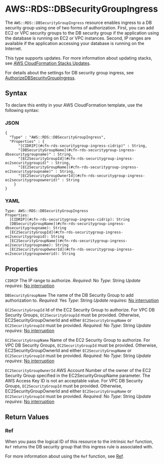 # AWS::RDS::DBSecurityGroupIngress<a name="aws-resource-rds-security-group-ingress"></a>

The `AWS::RDS::DBSecurityGroupIngress` resource enables ingress to a DB security group using one of two forms of authorization\. First, you can add EC2 or VPC security groups to the DB security group if the application using the database is running on EC2 or VPC instances\. Second, IP ranges are available if the application accessing your database is running on the Internet\.

This type supports updates\. For more information about updating stacks, see [AWS CloudFormation Stacks Updates](https://docs.aws.amazon.com/AWSCloudFormation/latest/UserGuide/using-cfn-updating-stacks.html)\.

For details about the settings for DB security group ingress, see [AuthorizeDBSecurityGroupIngress](https://docs.aws.amazon.com/AmazonRDS/latest/APIReference/API_AuthorizeDBSecurityGroupIngress.html)\.

## Syntax<a name="aws-resource-rds-security-group-ingress-syntax"></a>

To declare this entity in your AWS CloudFormation template, use the following syntax:

### JSON<a name="aws-resource-rds-security-group-ingress-syntax.json"></a>

```
{
  "Type" : "AWS::RDS::DBSecurityGroupIngress",
  "Properties" : {
      "[CIDRIP](#cfn-rds-securitygroup-ingress-cidrip)" : String,
      "[DBSecurityGroupName](#cfn-rds-securitygroup-ingress-dbsecuritygroupname)" : String,
      "[EC2SecurityGroupId](#cfn-rds-securitygroup-ingress-ec2securitygroupid)" : String,
      "[EC2SecurityGroupName](#cfn-rds-securitygroup-ingress-ec2securitygroupname)" : String,
      "[EC2SecurityGroupOwnerId](#cfn-rds-securitygroup-ingress-ec2securitygroupownerid)" : String
    }
}
```

### YAML<a name="aws-resource-rds-security-group-ingress-syntax.yaml"></a>

```
Type: AWS::RDS::DBSecurityGroupIngress
Properties:
  [CIDRIP](#cfn-rds-securitygroup-ingress-cidrip): String
  [DBSecurityGroupName](#cfn-rds-securitygroup-ingress-dbsecuritygroupname): String
  [EC2SecurityGroupId](#cfn-rds-securitygroup-ingress-ec2securitygroupid): String
  [EC2SecurityGroupName](#cfn-rds-securitygroup-ingress-ec2securitygroupname): String
  [EC2SecurityGroupOwnerId](#cfn-rds-securitygroup-ingress-ec2securitygroupownerid): String
```

## Properties<a name="aws-resource-rds-security-group-ingress-properties"></a>

`CIDRIP`  <a name="cfn-rds-securitygroup-ingress-cidrip"></a>
The IP range to authorize\.
*Required*: No
*Type*: String
*Update requires*: [No interruption](https://docs.aws.amazon.com/AWSCloudFormation/latest/UserGuide/using-cfn-updating-stacks-update-behaviors.html#update-no-interrupt)

`DBSecurityGroupName`  <a name="cfn-rds-securitygroup-ingress-dbsecuritygroupname"></a>
The name of the DB Security Group to add authorization to\.
*Required*: Yes
*Type*: String
*Update requires*: [No interruption](https://docs.aws.amazon.com/AWSCloudFormation/latest/UserGuide/using-cfn-updating-stacks-update-behaviors.html#update-no-interrupt)

`EC2SecurityGroupId`  <a name="cfn-rds-securitygroup-ingress-ec2securitygroupid"></a>
 Id of the EC2 Security Group to authorize\. For VPC DB Security Groups, `EC2SecurityGroupId` must be provided\. Otherwise, EC2SecurityGroupOwnerId and either `EC2SecurityGroupName` or `EC2SecurityGroupId` must be provided\.
*Required*: No
*Type*: String
*Update requires*: [No interruption](https://docs.aws.amazon.com/AWSCloudFormation/latest/UserGuide/using-cfn-updating-stacks-update-behaviors.html#update-no-interrupt)

`EC2SecurityGroupName`  <a name="cfn-rds-securitygroup-ingress-ec2securitygroupname"></a>
 Name of the EC2 Security Group to authorize\. For VPC DB Security Groups, `EC2SecurityGroupId` must be provided\. Otherwise, EC2SecurityGroupOwnerId and either `EC2SecurityGroupName` or `EC2SecurityGroupId` must be provided\.
*Required*: No
*Type*: String
*Update requires*: [No interruption](https://docs.aws.amazon.com/AWSCloudFormation/latest/UserGuide/using-cfn-updating-stacks-update-behaviors.html#update-no-interrupt)

`EC2SecurityGroupOwnerId`  <a name="cfn-rds-securitygroup-ingress-ec2securitygroupownerid"></a>
 AWS Account Number of the owner of the EC2 Security Group specified in the EC2SecurityGroupName parameter\. The AWS Access Key ID is not an acceptable value\. For VPC DB Security Groups, `EC2SecurityGroupId` must be provided\. Otherwise, EC2SecurityGroupOwnerId and either `EC2SecurityGroupName` or `EC2SecurityGroupId` must be provided\.
*Required*: No
*Type*: String
*Update requires*: [No interruption](https://docs.aws.amazon.com/AWSCloudFormation/latest/UserGuide/using-cfn-updating-stacks-update-behaviors.html#update-no-interrupt)

## Return Values<a name="aws-resource-rds-security-group-ingress-return-values"></a>

### Ref<a name="aws-resource-rds-security-group-ingress-return-values-ref"></a>

 When you pass the logical ID of this resource to the intrinsic `Ref` function, `Ref` returns the DB security group that this ingress rule is associated with\.

For more information about using the `Ref` function, see [Ref](https://docs.aws.amazon.com/AWSCloudFormation/latest/UserGuide/intrinsic-function-reference-ref.html)\.
